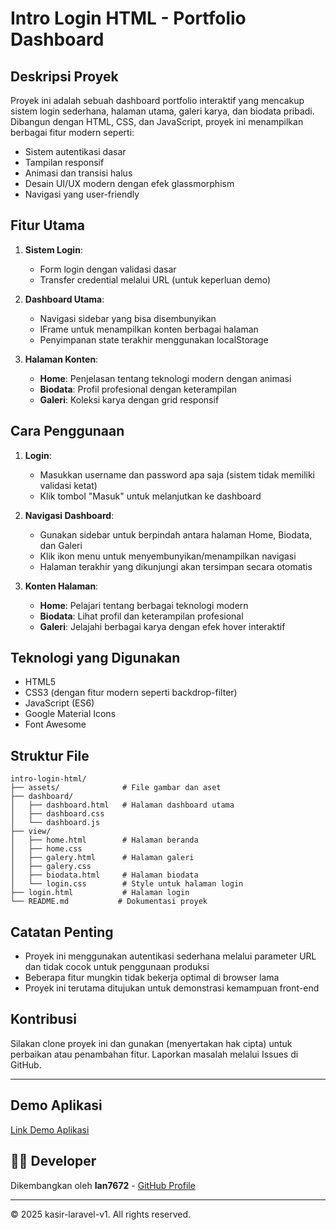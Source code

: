 # Intro Login HTML - Portfolio Dashboard

## Deskripsi Proyek

Proyek ini adalah sebuah dashboard portfolio interaktif yang mencakup sistem login sederhana, halaman utama, galeri karya, dan biodata pribadi. Dibangun dengan HTML, CSS, dan JavaScript, proyek ini menampilkan berbagai fitur modern seperti:

- Sistem autentikasi dasar
- Tampilan responsif
- Animasi dan transisi halus
- Desain UI/UX modern dengan efek glassmorphism
- Navigasi yang user-friendly

## Fitur Utama

1. **Sistem Login**:
   - Form login dengan validasi dasar
   - Transfer credential melalui URL (untuk keperluan demo)

2. **Dashboard Utama**:
   - Navigasi sidebar yang bisa disembunyikan
   - IFrame untuk menampilkan konten berbagai halaman
   - Penyimpanan state terakhir menggunakan localStorage

3. **Halaman Konten**:
   - **Home**: Penjelasan tentang teknologi modern dengan animasi
   - **Biodata**: Profil profesional dengan keterampilan
   - **Galeri**: Koleksi karya dengan grid responsif

## Cara Penggunaan

1. **Login**:
   - Masukkan username dan password apa saja (sistem tidak memiliki validasi ketat)
   - Klik tombol "Masuk" untuk melanjutkan ke dashboard

2. **Navigasi Dashboard**:
   - Gunakan sidebar untuk berpindah antara halaman Home, Biodata, dan Galeri
   - Klik ikon menu untuk menyembunyikan/menampilkan navigasi
   - Halaman terakhir yang dikunjungi akan tersimpan secara otomatis

3. **Konten Halaman**:
   - **Home**: Pelajari tentang berbagai teknologi modern
   - **Biodata**: Lihat profil dan keterampilan profesional
   - **Galeri**: Jelajahi berbagai karya dengan efek hover interaktif

## Teknologi yang Digunakan

- HTML5
- CSS3 (dengan fitur modern seperti backdrop-filter)
- JavaScript (ES6)
- Google Material Icons
- Font Awesome

## Struktur File

```
intro-login-html/
├── assets/              # File gambar dan aset
├── dashboard/
│   ├── dashboard.html   # Halaman dashboard utama
│   ├── dashboard.css
│   └── dashboard.js
├── view/
│   ├── home.html        # Halaman beranda
│   ├── home.css
│   ├── galery.html      # Halaman galeri
│   ├── galery.css
│   ├── biodata.html     # Halaman biodata
│   └── login.css        # Style untuk halaman login
├── login.html           # Halaman login
└── README.md           # Dokumentasi proyek
```

## Catatan Penting

- Proyek ini menggunakan autentikasi sederhana melalui parameter URL dan tidak cocok untuk penggunaan produksi
- Beberapa fitur mungkin tidak bekerja optimal di browser lama
- Proyek ini terutama ditujukan untuk demonstrasi kemampuan front-end

## Kontribusi

Silakan clone proyek ini dan gunakan (menyertakan hak cipta) untuk perbaikan atau penambahan fitur. Laporkan masalah melalui Issues di GitHub.

---

## Demo Aplikasi

[Link Demo Aplikasi]()


## 👨‍💻 Developer

Dikembangkan oleh **Ian7672** - [GitHub Profile](https://github.com/Ian7672)

---

© 2025 kasir-laravel-v1. All rights reserved.